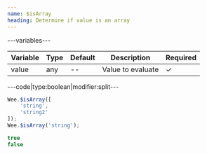 ```yaml
---
name: $isArray
heading: Determine if value is an array
---
```


---variables---

| Variable | Type | Default | Description | Required |
| -- | -- | -- | -- | -- |
| value | any | -- | Value to evaluate | ✓ |

---code|type:boolean|modifier:split---

```javascript
Wee.$isArray([
	'string',
	'string2'
]);
Wee.$isArray('string');
```

```javascript
true
false
```